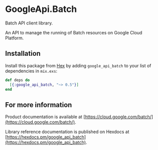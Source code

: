 # GoogleApi.Batch

Batch API client library.

An API to manage the running of Batch resources on Google Cloud Platform.

## Installation

Install this package from [Hex](https://hex.pm) by adding
`google_api_batch` to your list of dependencies in `mix.exs`:

```elixir
def deps do
  [{:google_api_batch, "~> 0.5"}]
end
```

## For more information

Product documentation is available at [https://cloud.google.com/batch/](https://cloud.google.com/batch/).

Library reference documentation is published on Hexdocs at
[https://hexdocs.pm/google_api_batch](https://hexdocs.pm/google_api_batch).
